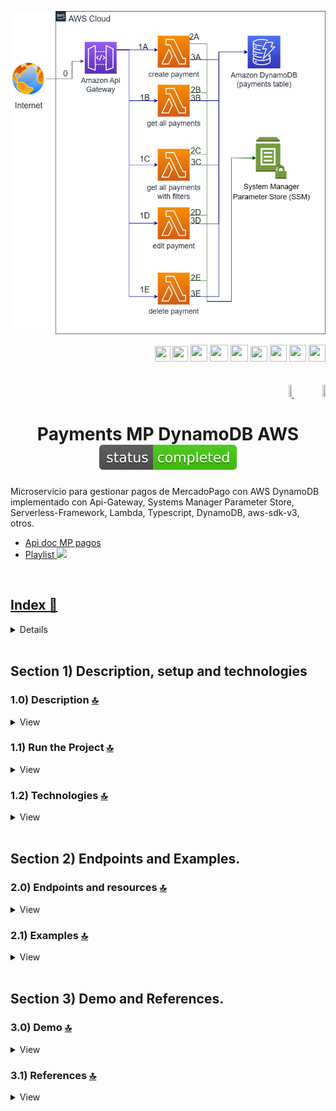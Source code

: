 <div align="center">

![Index app](./doc/assets/img/CRUD_Amazon_DynamoDB_AWS.drawio.png)

</div>

<div align="right">
  <img width="25" height="25" src="./doc/assets/icons/devops/png/aws.png" />
  <img width="25" height="25" src="./doc/assets/icons/aws/png/lambda.png" />
  <img width="27" height="27" src="./doc/assets/icons/devops/png/postman.png" />
  <img width="29" height="27" src="./doc/assets/icons/devops/png/git.png" />
  <img width="28" height="27" src="./doc/assets/icons/aws/png/api-gateway.png" />
  <img width="27" height="25" src="./doc/assets/icons/aws/png/parameter-store.png" />
  <img width="27" height="27" src="./doc/assets/icons/backend/javascript-typescript/png/nodejs.png" />
  <img width="27" height="27" src="./doc/assets/icons/backend/javascript-typescript/png/typescript.png" />
   <img width="27" height="27" src="./doc/assets/icons/aws/png/dynamo.png" />
</div>

<br>

<br>

<div align="right">
 <a href="./translations/README.es.md" target="_blank">
 <img src="./doc/assets/translation/arg-flag.jpg" width="10%" height="10%" />
 </a>
 <a href="./README.md" target="_blank">
 <img src="./doc/assets/translation/eeuu-flag.jpg" width="10%" height="10%" />
 </a>
</div>

<div align="center">

# Payments MP DynamoDB AWS ![(status-completed)](./doc/assets/icons/badges/status-completed.svg)

</div>

Microservicio para gestionar pagos de MercadoPago con AWS DynamoDB implementado con Api-Gateway, Systems Manager Parameter Store, Serverless-Framework, Lambda, Typescript, DynamoDB, aws-sdk-v3, otros.

*   [Api doc MP pagos](https://www.mercadopago.com.ar/developers/es/reference/payments/_payments/post)
*   [Playlist](https://www.youtube.com/playlist?list=PLCl11UFjHurBIy51oB_CZa46KSF1cWn9W)<a href="https://www.youtube.com/playlist?list=PLCl11UFjHurBIy51oB_CZa46KSF1cWn9W" target="_blank"> <img src="./doc/assets/social-networks/yt.png" width="25" />

<br>

## Index 📜

<details>
 <summary> View </summary>

 <br>

### Section 1) Description, setup and technologies

*   [1.0) Project description.](#10-description-)
*   [1.1) Run the project.](#11-run-the-project-)
*   [1.2) Technologies.](#12-technologies-)

### Section 2) Endpoints and Examples

*   [2.0) Endpoints and resources.](#20-endpoints-and-resources-)

### Section 3) Demo and References

*   [3.0) Demo.](#30-demo-)
*   [3.1) References.](#31-references-)

<br>

</details>

<br>

## Section 1) Description, setup and technologies

### 1.0) Description [🔝](#index-)

<details>
  <summary>View</summary>
 <br>

### 1.0.0) General Description

This project implements a CRUD system for managing [MercadoPago payment objects](https://www.mercadopago.com.ar/developers/es/reference/payments/_payments/post) using Amazon DynamoDB. It is built on a serverless architecture with AWS Lambda, API Gateway, Systems Manager Parameter Store, and Serverless Framework. The backend is written in TypeScript and uses AWS SDK v3 to interact with the database. Structure, operations, and data follow MercadoPago's official payments API, enabling create, read, update, and delete operations on payments.

`Important`: There are dependabot security alerts related to the "serverless-dynamodb-local" plugin. Do not apply security patches to that plugin, since version `^1.0.2` has issues creating tables and starting the local DynamoDB service. Keep the last stable version `^0.2.40` even if security alerts are present.

### 1.0.1) Architecture and Flow

The AWS architecture diagram shows the overall application flow. Any request to the app starts from a client (e.g., Postman, server, etc.).
Flow description:

*   `Step 0`: A request is sent to one of the implemented features, received by API Gateway, and only validated if the correct x-api-key header is present.
*   `Steps 1A, 1B, etc.`: Each of these corresponds to a specific endpoint and resource. For example, create payment (1A) is http://localhost:4000/dev/v1/payments ... See section 2 for endpoints. Each Lambda validates x-api-key and token.
*   `Step 2`: Lambdas validate SSM parameters via Systems Manager Parameter Store (token, DB connection values, etc.).
*   `Step 3`: Lambdas execute the described transactions and operations against DynamoDB.

<br>

</details>

### 1.1) Run the Project [🔝](#index-)

<details>
  <summary>View</summary>
  <br>

*   Create a working directory in your IDE; you may or may not create a project root folder. Navigate into it:

```git
cd 'projectRootName'
```

*   Clone the project:

```git
git clone https://github.com/andresWeitzel/CRUD_Amazon_DynamoDB_AWS
```

*   Install the LTS version of [Node.js (v18)](https://nodejs.org/en/download)
*   Install Serverless Framework globally if you haven't yet. I recommend version 3 as it’s free and doesn’t require credentials. You can also use v4, but it’s paid.

```git
npm install -g serverless@3
```

*   Check the installed Serverless version:

```git
sls -v
```

*   Install dependencies:

```git
npm i
```

`Important`: There are dependabot security alerts related to the "serverless-dynamodb-local" plugin. Do not apply security patches to that plugin, since version `^1.0.2` has issues creating tables and starting the local DynamoDB service. Keep the last stable version `^0.2.40` even if security alerts are present.

*   SSM variables are kept in the project to simplify setup. It’s recommended to add the corresponding file (`serverless_ssm.yml`) to `.gitignore`.
*   The following `package.json` script starts serverless-offline:

```git
 "scripts": {
   "serverless-offline": "sls offline start",
   "start": "npm run serverless-offline"
 },
```

*   Start the app from the terminal:

```git
npm start start
```

*   If ports 4000 or 8000 are in use, kill them and try again:

```git
npx kill-port 4000 (serverless)
npx kill-port 8000 (dynamo)
npm start
```

<br>

</details>

### 1.2) Technologies [🔝](#index-)

<details>
  <summary>View</summary>
 <br>

| **Technology** | **Version** | **Purpose** |\
| ------------- | ------------- | ------------- |
| [SDK](https://www.serverless.com/framework/docs/guides/sdk/) | 4.17.0  | Automatic module injection for Lambdas |
| [Serverless Framework Core v3](https://www.serverless.com//blog/serverless-framework-v3-is-live) | 3.38.0 | AWS services core |
| [Systems Manager Parameter Store (SSM)](https://docs.aws.amazon.com/systems-manager/latest/userguide/systems-manager-parameter-store.html) | 3.3.0 | Environment variable management |
| [Amazon Api Gateway](https://docs.aws.amazon.com/apigateway/latest/developerguide/welcome.html) | 2.57.0 | API management, auth, control and processing |
| [Amazon DynamoDB](https://docs.aws.amazon.com/es_es/amazondynamodb/latest/developerguide/Introduction.html) | 2024.03.11 | NoSQL database service |
| [Typescript](https://www.typescriptlang.org/) | 5.4.5 | Strongly typed language |
| [NodeJS](https://nodejs.org/en/) | 20.12.2  | JavaScript runtime |
| [VSC](https://code.visualstudio.com/docs) | 1.89.1  | IDE |
| [Postman](https://www.postman.com/downloads/) | 11.0.5  | HTTP client |
| [CMD](https://learn.microsoft.com/en-us/windows-server/administration/windows-commands/cmd) | 10 | Command line |
| [Git](https://git-scm.com/downloads) | 2.45.0  | Version control |

</br>

| **Serverless Plugin** | **Description** |\
| -------------  | ------------- |
| [serverless-esbuild](https://www.serverless.com/plugins/serverless-esbuild) | Transpiles and bundles TypeScript/JavaScript |
| [serverless-offline](https://www.npmjs.com/package/serverless-offline) | Emulates AWS Lambda and API Gateway locally |
| [serverless-offline-ssm](https://www.npmjs.com/package/serverless-offline-ssm) | Replaces SSM parameters from a file at build-time |
| [serverless-dynamodb-local](https://www.serverless.com/plugins/serverless-dynamodb-local) | Local DynamoDB for development |

<br>

</details>

<br>

## Section 2) Endpoints and Examples.

### 2.0) Endpoints and resources [🔝](#index-)

<details>
  <summary>View</summary>

### GET operations:

*   http://localhost:4000/dev/v1/payments/list
*   http://localhost:4000/dev/v1/payments/list-with-filters
*   http://localhost:4000/dev/v1/payments/uuid/{uuid}
*   `All endpoints are optionally paginated except /uuid/{uuid}`

### POST operations:

*   http://localhost:4000/dev/v1/payments

### PUT operations:

*   http://localhost:4000/dev/v1/payments/{uuid}

### DELETE operations:

*   http://localhost:4000/dev/v1/payments/{uuid}

### Notes

*   {required-value}
*   Default pagination: ?page=0\&limit=5
*   Optional pagination: ?page={n}\&limit={n}

<br>

</details>

### 2.1) Examples [🔝](#index-)

<details>
  <summary>View</summary>
<br>

### 2.1.0) Variables in Postman

| **Variable** | **Initial value** | **Current value** |\
| ------------- | ------------- | ------------- |
| base\_url | http://localhost:4000/dev/v1 | http://localhost:4000/dev/v1 |
| x-api-key | f98d8cd98h73s204e3456998ecl9427j  | f98d8cd98h73s204e3456998ecl9427j |
| bearer\_token | Bearer eyJhbGciOiJIUzI1NiIsInR5cCI6IkpXVCJ9.eyJzdWIiOiIxMjM0NTY3ODkwIiwibmFtZSI6IkpvaG4gRG9lIiwiaWF0IjoxNTE2MjM5MDIyfQ.SflKxwRJSMeKKF2QT4fwpMeJf36POk6yJV\_adQssw5c  | Bearer eyJhbGciOiJIUzI1NiIsInR5cCI6IkpXVCJ9.eyJzdWIiOiIxMjM0NTY3ODkwIiwibmFtZSI6IkpvaG4gRG9lIiwiaWF0IjoxNTE2MjM5MDIyfQ.SflKxwRJSMeKKF2QT4fwpMeJf36POk6yJV\_adQssw5c |

<br>

<br>

### 2.1.1) Create a payment object

#### Request (POST) | Code snippet

```postman
curl --location 'http://localhost:4000/dev/v1/payments' \
--header 'x-api-key: f98d8cd98h73s204e3456998ecl9427j' \
--header 'Authorization: Bearer eyJhbGciOiJIUzI1NiIsInR5cCI6IkpXVCJ9.eyJzdWIiOiIxMjM0NTY3ODkwIiwibmFtZSI6IkpvaG4gRG9lIiwiaWF0IjoxNTE2MjM5MDIyfQ.SflKxwRJSMeKKF2QT4fwpMeJf36POk6yJV_adQssw5c' \
--header 'Content-Type: application/json' \
--data-raw '{
  "items": {
    "id": "MLB2907679857",
    "title": "Point Mini",
    "description": "Producto Point para cobros con tarjetas mediante bluetooth",
    "picture_url": "https://http2.mlstatic.com/resources/frontend/statics/growth-sellers-landings/device-mlb-point-i_medium@2x.png",
    "category_id": "electronics",
    "quantity": 1,
    "unit_price": 1000
  },
  "payer": {
    "id": "12",
    "first_name": "Test",
    "last_name": "Test"
  },
  "shipments": {
    "receiver_address": {
      "zip_code": "B16-2231FG",
      "state_name": "Rio de Janeiro",
      "city_name": "Buzios",
      "street_name": "Av das Nacoes Unidas",
      "street_number": 3003
    }
  },
  "description": "Payment for product",
  "external_reference": "MP0001",
  "payment_method_id": "visa",
  "token": "ff8080814c11e237014c1ff593b57b4d",
  "transaction_amount": 58.8
}'
```

#### Response (200 OK)

```postman
{
    "message": {
        "uuid": "d5d58c31-8c29-41d2-a2e0-88322cb0238d",
        "description": "Payment for product",
        "externalReference": "MP0001",
        "paymentMethodId": "visa",
        "token": "ff8080814c11e237014c1ff593b57b4d",
        "transactionAmount": 58.8,
        "items": {
            "id": "MLB2907679857",
            "title": "Point Mini",
            "description": "Producto Point para cobros con tarjetas mediante bluetooth",
            "picture_url": "https://http2.mlstatic.com/resources/frontend/statics/growth-sellers-landings/device-mlb-point-i_medium@2x.png",
            "category_id": "electronics",
            "quantity": 1,
            "unit_price": 1000
        },
        "payer": {
            "id": "12",
            "first_name": "Test",
            "last_name": "Test"
        },
        "shipments": {
            "receiver_address": {
                "street_number": 3003,
                "city_name": "Buzios",
                "state_name": "Rio de Janeiro",
                "zip_code": "B16-2231FG",
                "street_name": "Av das Nacoes Unidas"
            }
        }
    }
}
```

#### Response (400 Bad Request) --> Applies to all validated attributes

```postman
{
    "message": "Bad request, check request attributes for Item Object . Validate the following : The value of the item id must be between 1 and 25 characters,The id of item must be of type string,The id of item cannot be empty"
}
```

#### Response (400 Bad Request)

```postman
{
    "message": "Bad request, check missing or malformed headers"
}
```

#### Response (401 Unauthorized)

```postman
{
    "message": "Not authenticated, check x_api_key and Authorization"
}
```

#### Other responses

<br>

<br>

### 2.1.2) Get all payment objects by applied filter (description)

#### Request (GET) | Code snippet

```postman
curl --location 'http://localhost:4000/dev/v1/payments/list-with-filters?filter=description&filterValue=Payment&limit=10&orderAt=asc' \
--header 'x-api-key: f98d8cd98h73s204e3456998ecl9427j' \
--header 'Authorization: Bearer eyJhbGciOiJIUzI1NiIsInR5cCI6IkpXVCJ9.eyJzdWIiOiIxMjM0NTY3ODkwIiwibmFtZSI6IkpvaG4gRG9lIiwiaWF0IjoxNTE2MjM5MDIyfQ.SflKxwRJSMeKKF2QT4fwpMeJf36POk6yJV_adQssw5c' \
--header 'Content-Type: application/json' \
--data ''
```

#### Response (200 OK)

```postman
{
    "message": [
        {
            "externalReference": "MP0001",
            "paymentMethodId": "visa",
            "transactionAmount": 58.8,
            "description": "Payment for product",
            "uuid": "d5d58c31-8c29-41d2-a2e0-88322cb0238d",
            "items": {
                "quantity": 1,
                "picture_url": "https://http2.mlstatic.com/resources/frontend/statics/growth-sellers-landings/device-mlb-point-i_medium@2x.png",
                "category_id": "electronics",
                "description": "Producto Point para cobros con tarjetas mediante bluetooth",
                "id": "MLB2907679857",
                "title": "Point Mini",
                "unit_price": 1000
            },
            "payer": {
                "first_name": "Test",
                "last_name": "Test",
                "id": "12"
            },
            "shipments": {
                "receiver_address": {
                    "street_number": 3003,
                    "city_name": "Buzios",
                    "state_name": "Rio de Janeiro",
                    "zip_code": "B16-2231FG",
                    "street_name": "Av das Nacoes Unidas"
                }
            },
            "token": "ff8080814c11e237014c1ff593b57b4d"
        }
        ETC....
    ]
}
```

#### Response (400 Bad Request)

```postman
{
    "message": "Bad request, check missing or malformed headers"
}
```

#### Response (401 Unauthorized)

```postman
{
    "message": "Not authenticated, check x_api_key and Authorization"
}
```

#### Other responses

<br>

<br>

### 2.1.3) Get a payment object by uuid

#### Request (GET) | Code snippet

```postman
curl --location 'http://localhost:4000/dev/v1/payments/uuid/d5d58c31-8c29-41d2-a2e0-88322cb0238d' \
--header 'x-api-key: f98d8cd98h73s204e3456998ecl9427j' \
--header 'Authorization: Bearer eyJhbGciOiJIUzI1NiIsInR5cCI6IkpXVCJ9.eyJzdWIiOiIxMjM0NTY3ODkwIiwibmFtZSI6IkpvaG4gRG9lIiwiaWF0IjoxNTE2MjM5MDIyfQ.SflKxwRJSMeKKF2QT4fwpMeJf36POk6yJV_adQssw5c' \
--header 'Content-Type: application/json' \
--data ''
```

#### Response (200 OK)

```postman
{
    "message": {
        "externalReference": "MP0001",
        "paymentMethodId": "visa",
        "transactionAmount": 58.8,
        "description": "Payment for product",
        "uuid": "d5d58c31-8c29-41d2-a2e0-88322cb0238d",
        "items": {
            "quantity": 1,
            "picture_url": "https://http2.mlstatic.com/resources/frontend/statics/growth-sellers-landings/device-mlb-point-i_medium@2x.png",
            "category_id": "electronics",
            "description": "Producto Point para cobros con tarjetas mediante bluetooth",
            "id": "MLB2907679857",
            "title": "Point Mini",
            "unit_price": 1000
        },
        "payer": {
            "first_name": "Test",
            "last_name": "Test",
            "id": "12"
        },
        "shipments": {
            "receiver_address": {
                "street_number": 3003,
                "city_name": "Buzios",
                "state_name": "Rio de Janeiro",
                "zip_code": "B16-2231FG",
                "street_name": "Av das Nacoes Unidas"
            }
        },
        "token": "ff8080814c11e237014c1ff593b57b4d"
    }
}
```

#### Response (400 Bad Request)

```postman
{
    "message": "Bad request, check missing or malformed headers"
}
```

#### Response (401 Unauthorized)

```postman
{
    "message": "Not authenticated, check x_api_key and Authorization"
}
```

#### Response (500 Internal Server Error)

```postman
{
    "message": "Unable to get payment based on uuid d5d58c31-8c29-41d2-a2e0-88322cb0238d"
}
```

#### Other responses

<br>

<br>

### 2.1.4) Update a payment object by uuid

#### Request (PUT) | Code snippet

```postman
curl --location --request PUT 'http://localhost:4000/dev/v1/payments/d5d58c31-8c29-41d2-a2e0-88322cb0238d' \
--header 'x-api-key: f98d8cd98h73s204e3456998ecl9427j' \
--header 'Authorization: Bearer eyJhbGciOiJIUzI1NiIsInR5cCI6IkpXVCJ9.eyJzdWIiOiIxMjM0NTY3ODkwIiwibmFtZSI6IkpvaG4gRG9lIiwiaWF0IjoxNTE2MjM5MDIyfQ.SflKxwRJSMeKKF2QT4fwpMeJf36POk6yJV_adQssw5c' \
--header 'Content-Type: application/json' \
--data-raw '{
  "items": {
    "id": "test",
    "title": "test",
    "description": "test",
    "picture_url": "https://http2.mlstatic.com/resources/frontend/statics/growth-sellers-landings/device-mlb-point-i_medium@2x.png",
    "category_id": "electronics",
    "quantity": 1,
    "unit_price": 1000
  },
  "payer": {
    "id": "12",
    "first_name": "Test",
    "last_name": "Test"
  },
  "shipments": {
    "receiver_address": {
      "zip_code": "B16-2231FG",
      "state_name": "Rio de Janeiro",
      "city_name": "Buzios",
      "street_name": "Av das Nacoes Unidas",
      "street_number": 3003
    }
  },
  "description": "Payment for product",
  "external_reference": "MP0001",
  "payment_method_id": "visa",
  "token": "ff8080814c11e237014c1ff593b57b4d",
  "transaction_amount": 58.8
}'
```

#### Response (200 OK)

```postman
{
    "message": {
        "externalReference": "MP0001",
        "paymentMethodId": "visa",
        "transactionAmount": 58.8,
        "description": "Payment for product",
        "items": {
            "quantity": 1,
            "picture_url": "https://http2.mlstatic.com/resources/frontend/statics/growth-sellers-landings/device-mlb-point-i_medium@2x.png",
            "category_id": "electronics",
            "description": "test",
            "id": "test",
            "title": "test",
            "unit_price": 1000
        },
        "payer": {
            "first_name": "Test",
            "last_name": "Test",
            "id": "12"
        },
        "shipments": {
            "receiver_address": {
                "street_number": 3003,
                "city_name": "Buzios",
                "state_name": "Rio de Janeiro",
                "zip_code": "B16-2231FG",
                "street_name": "Av das Nacoes Unidas"
            }
        },
        "uuid": "d5d58c31-8c29-41d2-a2e0-88322cb0238d",
        "token": "ff8080814c11e237014c1ff593b57b4d"
    }
}
```

#### Response (400 Bad Request)

```postman
{
    "message": "Bad request, check missing or malformed headers"
}
```

#### Response (401 Unauthorized)

```postman
{
    "message": "Not authenticated, check x_api_key and Authorization"
}
```

#### Response (500 Internal Server Error)

```postman
{
    "message": "Bad request, unable to update object in db as failed to get a payment by uuid. Check if the payment exists in the database and try again"
}
```

#### Other responses

<br>

<br>

### 2.1.5) Delete a payment object by uuid

#### Request (DELETE) | Code snippet

```postman
curl --location --request DELETE 'http://localhost:4000/dev/v1/payments/d5d58c31-8c29-41d2-a2e0-88322cb0238d' \
--header 'Authorization: Bearer eyJhbGciOiJIUzI1NiIsInR5cCI6IkpXVCJ9.eyJzdWIiOiIxMjM0NTY3ODkwIiwibmFtZSI6IkpvaG4gRG9lIiwiaWF0IjoxNTE2MjM5MDIyfQ.SflKxwRJSMeKKF2QT4fwpMeJf36POk6yJV_adQssw5c' \
--header 'x-api-key: f98d8cd98h73s204e3456998ecl9427j' \
--header 'Content-Type: application/json'
```

#### Response (200 ok)

```postman
{
    "message": "Successfully removed payment based on uuid d5d58c31-8c29-41d2-a2e0-88322cb0238d"
}
```

#### Response (400 Bad Request)

```postman
{
    "message": "Bad request, check missing or malformed headers"
}
```

#### Response (401 Unauthorized)

```postman
{
    "message": "Not authenticated, check x_api_key and Authorization"
}
```

#### Response (500 Internal Server Error)

```postman
{
    "message": "Unable to delete payment based on uuid d5d58c31-8c29-41d2-a2e0-88322cb0238d"
}
```

#### Other responses

<br>

</details>

<br>

## Section 3) Demo and References.

### 3.0) Demo [🔝](#index-)

<details>
  <summary>View</summary>
<br>

#### Operation types | [View](https://www.youtube.com/playlist?list=PLCl11UFjHurBIy51oB_CZa46KSF1cWn9W)

![Index app](./doc/assets/playlist.png)

</details>

### 3.1) References [🔝](#index-)

<details>
  <summary>View</summary>
 <br>

#### Tools

*   [AWS design tool app.diagrams.net](https://app.diagrams.net/?splash=0\&libs=aws4)
*   [Online JSON formatter/validator](https://jsonformatter.org/)

#### API Gateway

*   [API Gateway documentation](https://www.serverless.com/guides/amazon-api-gateway)
*   [API Gateway serverless yml definition](https://dev.to/leventov/enable-cors-with-custom-headers-for-an-aws-lambda-function-behind-api-gateway-in-serverless-framework-3702)
*   [API Gateway template example](https://github.com/SeptiyanAndika/serverless-custom-authorizer/blob/master/index.js)
*   [API Gateway best practices](https://docs.aws.amazon.com/whitepapers/latest/best-practices-api-gateway-private-apis-integration/rest-api.html)
*   [Create custom API keys](https://towardsaws.com/protect-your-apis-by-creating-api-keys-using-serverless-framework-fe662ad37447)

#### Libraries

*   [Field validation](https://www.npmjs.com/package/node-input-validator)

<br>

</details>
